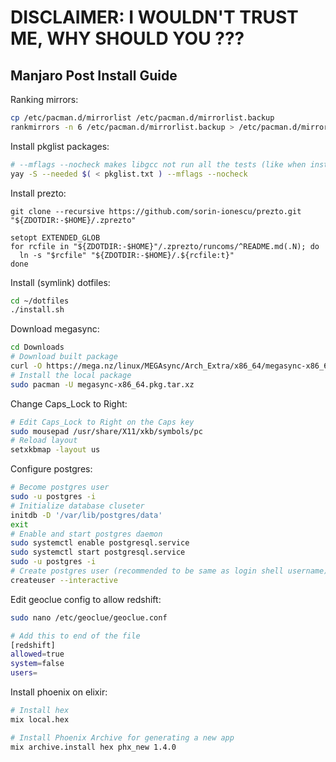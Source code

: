# DISCLAIMER: I WOULDN'T TRUST ME, WHY SHOULD YOU ???

## Manjaro Post Install Guide

Ranking mirrors:
```sh
cp /etc/pacman.d/mirrorlist /etc/pacman.d/mirrorlist.backup
rankmirrors -n 6 /etc/pacman.d/mirrorlist.backup > /etc/pacman.d/mirrorlist
```

Install pkglist packages:

```sh
# --mflags --nocheck makes libgcc not run all the tests (like when installing discord)
yay -S --needed $( < pkglist.txt ) --mflags --nocheck
```

Install prezto:

```
git clone --recursive https://github.com/sorin-ionescu/prezto.git "${ZDOTDIR:-$HOME}/.zprezto"

setopt EXTENDED_GLOB
for rcfile in "${ZDOTDIR:-$HOME}"/.zprezto/runcoms/^README.md(.N); do
  ln -s "$rcfile" "${ZDOTDIR:-$HOME}/.${rcfile:t}"
done
```

Install (symlink) dotfiles:

```sh
cd ~/dotfiles
./install.sh
```

Download megasync:

```sh
cd Downloads
# Download built package
curl -O https://mega.nz/linux/MEGAsync/Arch_Extra/x86_64/megasync-x86_64.pkg.tar.xz
# Install the local package
sudo pacman -U megasync-x86_64.pkg.tar.xz
```

Change Caps_Lock to Right:

```sh
# Edit Caps_Lock to Right on the Caps key
sudo mousepad /usr/share/X11/xkb/symbols/pc
# Reload layout
setxkbmap -layout us
```

Configure postgres:

```sh
# Become postgres user
sudo -u postgres -i
# Initialize database cluseter
initdb -D '/var/lib/postgres/data'
exit
# Enable and start postgres daemon
sudo systemctl enable postgresql.service
sudo systemctl start postgresql.service
sudo -u postgres -i
# Create postgres user (recommended to be same as login shell username)
createuser --interactive
```

Edit geoclue config to allow redshift:

```sh
sudo nano /etc/geoclue/geoclue.conf

# Add this to end of the file
[redshift]
allowed=true
system=false
users=
```

Install phoenix on elixir:

```sh
# Install hex
mix local.hex

# Install Phoenix Archive for generating a new app
mix archive.install hex phx_new 1.4.0
```
